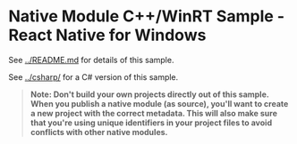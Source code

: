 # Native Module C++/WinRT Sample - React Native for Windows

See [../README.md](../README.md) for details of this sample.

See [../csharp/](../csharp/) for a C# version of this sample.

>**Note: Don't build your own projects directly out of this sample. When you publish a native module (as source), you'll want to create a new project with the correct metadata. This will also make sure that you're using unique identifiers in your project files to avoid conflicts with other native modules.**

